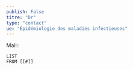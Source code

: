 ```yaml
---
publish: False
titre: "Dr"
type: "contact"
ue: "Épidémiologie des maladies infectieuses"
---
```

Mail:: 

```dataview
LIST
FROM [[#]]
```